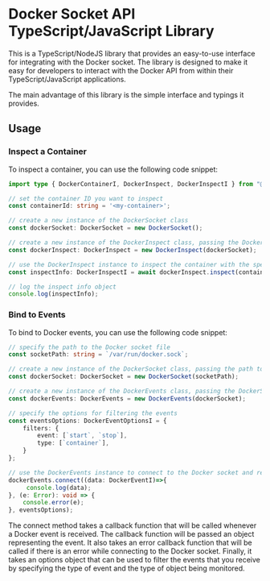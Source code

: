 # Docker Socket API TypeScript/JavaScript Library

This is a TypeScript/NodeJS library that provides an easy-to-use interface for integrating with the Docker socket.
The library is designed to make it easy for developers to interact with the Docker API from within their TypeScript/JavaScript applications.

The main advantage of this library is the simple interface and typings it provides.

## Usage

### Inspect a Container

To inspect a container, you can use the following code snippet:

```typescript
import type { DockerContainerI, DockerInspect, DockerInspectI } from "@jbuncle/docker-api-js";

// set the container ID you want to inspect
const containerId: string = '<my-container>';

// create a new instance of the DockerSocket class
const dockerSocket: DockerSocket = new DockerSocket();

// create a new instance of the DockerInspect class, passing the DockerSocket instance
const dockerInspect: DockerInspect = new DockerInspect(dockerSocket);

// use the DockerInspect instance to inspect the container with the specified ID
const inspectInfo: DockerInspectI = await dockerInspect.inspect(containerId);

// log the inspect info object
console.log(inspectInfo);
```

### Bind to Events

To bind to Docker events, you can use the following code snippet:

```typescript
// specify the path to the Docker socket file
const socketPath: string = `/var/run/docker.sock`;

// create a new instance of the DockerSocket class, passing the path to the Docker socket file
const dockerSocket: DockerSocket = new DockerSocket(socketPath);

// create a new instance of the DockerEvents class, passing the DockerSocket instance
const dockerEvents: DockerEvents = new DockerEvents(dockerSocket);

// specify the options for filtering the events
const eventsOptions: DockerEventOptionsI = {
    filters: {
        event: [`start`, `stop`],
        type: [`container`],
    }
};

// use the DockerEvents instance to connect to the Docker socket and receive events
dockerEvents.connect((data: DockerEventI)=>{
     console.log(data);
}, (e: Error): void => {
    console.error(e);
}, eventsOptions);
```

The connect method takes a callback function that will be called whenever a Docker event is received.
The callback function will be passed an object representing the event.
It also takes an error callback function that will be called if there is an error while connecting to the Docker socket.
Finally, it takes an options object that can be used to filter the events that you receive by specifying the type of 
event and the type of object being monitored.
